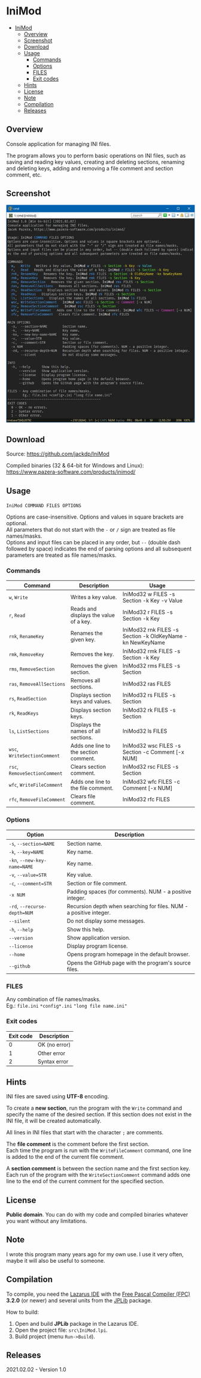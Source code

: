 # IniMod

- [IniMod](#inimod)
	- [Overview](#overview)
	- [Screenshot](#screenshot)
	- [Download](#download)
	- [Usage](#usage)
		- [Commands](#commands)
		- [Options](#options)
		- [FILES](#files)
		- [Exit codes](#exit-codes)
	- [Hints](#hints)
	- [License](#license)
	- [Note](#note)
	- [Compilation](#compilation)
	- [Releases](#releases)

## Overview

Console application for managing INI files.

The program allows you to perform basic operations on INI files, such as saving and reading key values, creating and deleting sections, renaming and deleting keys, adding and removing a file comment and section comment, etc.

## Screenshot

![Examples](./doc_img/inimod_windows_small.jpg)

## Download

Source: https://github.com/jackdp/IniMod

Compiled binaries (32 & 64-bit for Windows and Linux): https://www.pazera-software.com/products/inimod/


## Usage

`IniMod COMMAND FILES OPTIONS`

Options are case-insensitive. Options and values in square brackets are optional.  
All parameters that do not start with the `-` or `/` sign are treated as file names/masks.  
Options and input files can be placed in any order, but `--` (double dash followed by space) indicates the end of parsing options and all subsequent parameters are treated as file names/masks.

### Commands

| Command                       | Description                            | Usage                                                      |
|-------------------------------|----------------------------------------|------------------------------------------------------------|
| `w`,   `Write`                | Writes a key value.                    | IniMod32 w FILES -s Section -k Key -v Value                |
| `r`,   `Read`                 | Reads and displays the value of a key. | IniMod32 r FILES -s Section -k Key                         |
| `rnk`, `RenameKey`            | Renames the given key.                 | IniMod32 rnk FILES -s Section -k OldKeyName -kn NewKeyName |
| `rmk`, `RemoveKey`            | Removes the key.                       | IniMod32 rmk FILES -s Section -k Key                       |
| `rms`, `RemoveSection`        | Removes the given section.             | IniMod32 rms FILES -s Section                              |
| `ras`, `RemoveAllSections`    | Removes all sections.                  | IniMod32 ras FILES                                         |
| `rs`,  `ReadSection`          | Displays section keys and values.      | IniMod32 rs FILES -s Section                               |
| `rk`,  `ReadKeys`             | Displays section keys.                 | IniMod32 rk FILES -s Section                               |
| `ls`,  `ListSections`         | Displays the names of all sections.    | IniMod32 ls FILES                                          |
| `wsc`, `WriteSectionComment`  | Adds one line to the section comment.  | IniMod32 wsc FILES -s Section -c Comment [-x NUM]          |
| `rsc`, `RemoveSectionComment` | Clears section comment.                | IniMod32 rsc FILES -s Section                              |
| `wfc`, `WriteFileComment`     | Adds one line to the file comment.     | IniMod32 wfc FILES -c Comment [-x NUM]                     |
| `rfc`, `RemoveFileComment`    | Clears file comment.                   | IniMod32 rfc FILES                                         |
  
### Options

| Option                       | Description                                                         |
|------------------------------|---------------------------------------------------------------------|
| `-s`,  `--section=NAME`      | Section name.                                                       |
| `-k`,  `--key=NAME`          | Key name.                                                           |
| `-kn`, `--new-key-name=NAME` | Key name.                                                           |
| `-v`,  `--value=STR`         | Key value.                                                          |
| `-c`,  `--comment=STR`       | Section or file comment.                                            |
| `-x NUM`                     | Padding spaces (for comments). NUM - a positive integer.            |
| `-rd`, `--recurse-depth=NUM` | Recursion depth when searching for files. NUM - a positive integer. |
| `--silent`                   | Do not display some messages.                                       |
| `-h`, `--help`               | Show this help.                                                     |
| `--version`                  | Show application version.                                           |
| `--license`                  | Display program license.                                            |
| `--home`                     | Opens program homepage in the default browser.                      |
| `--github`                   | Opens the GitHub page with the program's source files.              |


### FILES

Any combination of file names/masks.  
Eg.: `file.ini` `*config*.ini` `"long file name.ini"`

### Exit codes

| Exit code | Description   |
|-----------|---------------|
| 0         | OK (no error) |
| 1         | Other error   |
| 2         | Syntax error  |

## Hints

INI files are saved using **UTF-8** encoding.

To create a **new section**, run the program with the `Write` command and specify the name of the desired section. If this section does not exist in the INI file, it will be created automatically.

All lines in INI files that start with the character `;` are comments.

The **file comment** is the comment before the first section.  
Each time the program is run with the `WriteFileComment` command, one line is added to the end of the current file comment.

A **section comment** is between the section name and the first section key.  
Each run of the program with the `WriteSectionComment` command adds one line to the end of the current comment for the specified section.

## License

**Public domain**. You can do with my code and compiled binaries whatever you want without any limitations.

## Note

I wrote this program many years ago for my own use. I use it very often, maybe it will also be useful to someone.

## Compilation

To compile, you need the [Lazarus IDE](https://www.lazarus-ide.org/) with the [Free Pascal Compiler (FPC)](https://freepascal.org/) **3.2.0** (or newer) and several units from the [JPLib](https://github.com/jackdp/JPLib) package.

How to build:

1. Open and build **JPLib** package in the Lazarus IDE.
2. Open the project file: `src\IniMod.lpi`.
3. Build project (menu `Run->Build`).


## Releases

2021.02.02 - Version 1.0
